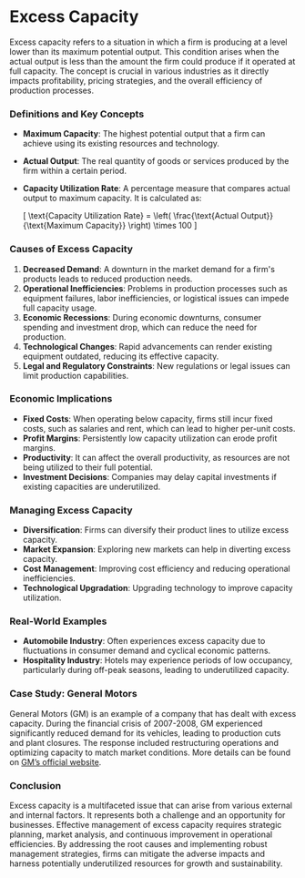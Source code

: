 # Excess Capacity

Excess capacity refers to a situation in which a firm is producing at a level lower than its maximum potential output. This condition arises when the actual output is less than the amount the firm could produce if it operated at full capacity. The concept is crucial in various industries as it directly impacts profitability, pricing strategies, and the overall efficiency of production processes. 

### Definitions and Key Concepts

- **Maximum Capacity**: The highest potential output that a firm can achieve using its existing resources and technology.
- **Actual Output**: The real quantity of goods or services produced by the firm within a certain period.
- **Capacity Utilization Rate**: A percentage measure that compares actual output to maximum capacity. It is calculated as:

  \[
  \text{Capacity Utilization Rate} = \left( \frac{\text{Actual Output}}{\text{Maximum Capacity}} \right) \times 100
  \]

### Causes of Excess Capacity

1. **Decreased Demand**: A downturn in the market demand for a firm's products leads to reduced production needs.
2. **Operational Inefficiencies**: Problems in production processes such as equipment failures, labor inefficiencies, or logistical issues can impede full capacity usage.
3. **Economic Recessions**: During economic downturns, consumer spending and investment drop, which can reduce the need for production.
4. **Technological Changes**: Rapid advancements can render existing equipment outdated, reducing its effective capacity.
5. **Legal and Regulatory Constraints**: New regulations or legal issues can limit production capabilities.

### Economic Implications

- **Fixed Costs**: When operating below capacity, firms still incur fixed costs, such as salaries and rent, which can lead to higher per-unit costs.
- **Profit Margins**: Persistently low capacity utilization can erode profit margins.
- **Productivity**: It can affect the overall productivity, as resources are not being utilized to their full potential.
- **Investment Decisions**: Companies may delay capital investments if existing capacities are underutilized.

### Managing Excess Capacity

- **Diversification**: Firms can diversify their product lines to utilize excess capacity.
- **Market Expansion**: Exploring new markets can help in diverting excess capacity.
- **Cost Management**: Improving cost efficiency and reducing operational inefficiencies.
- **Technological Upgradation**: Upgrading technology to improve capacity utilization.
  
### Real-World Examples

- **Automobile Industry**: Often experiences excess capacity due to fluctuations in consumer demand and cyclical economic patterns.
- **Hospitality Industry**: Hotels may experience periods of low occupancy, particularly during off-peak seasons, leading to underutilized capacity.

### Case Study: General Motors

General Motors (GM) is an example of a company that has dealt with excess capacity. During the financial crisis of 2007-2008, GM experienced significantly reduced demand for its vehicles, leading to production cuts and plant closures. The response included restructuring operations and optimizing capacity to match market conditions. More details can be found on [GM’s official website](https://www.gm.com).

### Conclusion

Excess capacity is a multifaceted issue that can arise from various external and internal factors. It represents both a challenge and an opportunity for businesses. Effective management of excess capacity requires strategic planning, market analysis, and continuous improvement in operational efficiencies. By addressing the root causes and implementing robust management strategies, firms can mitigate the adverse impacts and harness potentially underutilized resources for growth and sustainability.